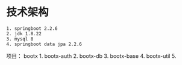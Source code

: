 # 技术架构
    1. springboot 2.2.6
    2. jdk 1.8.22
    3. mysql 8
    4. springboot data jpa 2.2.6
    
    
    
项目：
    bootx
        1. bootx-auth
        2. bootx-db
        3. bootx-base
        4. bootx-util
        5.
    
